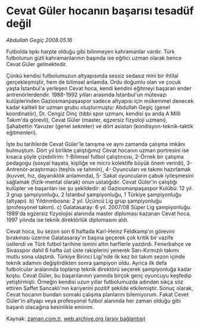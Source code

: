 # Cevat Güler hocanın başarısı tesadüf değil

*Abdullah Gegiç 2008.05.16*

<tr><td class="metin" colspan="2" style="padding-top: 20px; padding-left: 5px; padding-right: 10px;">Futbolda tıpkı harpte olduğu gibi bilinmeyen kahramanlar vardır. Türk futbolunun gizli kahramanlarının başında ise eğitici uzman olarak bence Cevat Güler gelmektedir.</td></tr><tr><td class="metin" colspan="2" style="padding-top: 20px; padding-left: 5px; padding-right: 10px;"><p>Çünkü kendisi futbolumuzun altyapısında sessiz sedasız mini bir ihtilal gerçekleşmiştir, hem de bilimsel anlamda. Ordu doğumlu olan ve çocuk yaşta İstanbul'a yerleşen Cevat hoca, kendi kendini eğitmeyi başaran ender antrenörlerdendir. 1988-1992 yılları arasında İstanbul'un mütevazı kulüplerinden Gaziosmanpaşaspor sadece altyapısı için mükemmel denecek kadar kaliteli bir uzman grubu oluşturmuştu: Abdullah Gegiç (genel koordinatör), Dr. Cengiz Dinç (tıbbi spor uzmanı, kendisi şu anda A Milli Takım'da görevli), Cevat Güler (master, egzersiz fizyoloji uzmanı), Şahabettin Yavuzer (genel sekreter) ve dört asistan (kondisyon-teknik-taktik eğitmenleri).
<p>İşte bu tarihlerde Cevat Güler'le tanışma ve aynı zamanda çalışma imkânı bulmuştum. Dört yıl birlikte çalıştığımız Cevat hocanın uzman portresini ise kısaca şöyle çizebilirim: 1-Bilimsel futbol çalıştırıcısı, 2-Örnek bir çalışma pedagogu (sosyal hayata, kişiliğe ve micro kolektife büyük önem verirdi), 3-Antrenör-araştırmacı (teşhis ve tahmin), 4- Oyuncuları ve takımı hazırlamak (kuvvet, hız, dayanıklılık anlamında), 5- Sakat oyuncuların çabuk iyileşmesini sağlamak (fizik-mental olarak) onun ustalığıdır. Cevat Güler'in çalıştığı kulüpler ve başarıları ise şu şekildedir: a) Gaziosmanpaşaspor Kulübü: 12 yıl. 3 grup şampiyonluğu, 2 İstanbul şampiyonluğu, 1 Türkiye şampiyonluğu (altyapı). b) Yıldırımbosna: 2 yıl. Üçüncü Lig grup şampiyonluğu (profesyonel takım). c) Galatasaray: 6 yıl. 2007/08 Süper Lig şampiyonluğu. 1989'da egzersiz fizyolojisi alanında master diploması kazanan Cevat hoca, 1997 yılında ise teknik direktörlük diplomasını aldı.
<p>Cevat hoca, bu sezon son 6 haftada Karl-Heinz Feldkamp'ın görevini bırakması üzerine Galatasaray'ın başına geçerek çok kritik bir vazife üstlendi ve Türk futbol tarihine ismini altın harflerle yazdırdı. Fenerbahçe ve Sivasspor dahil 6 hafta üst üste rakiplerini yenerek Sarı-Kırmızılı takımı mutlu sona ulaştırdı. Türkiye Birinci Ligi'nde ilk kez bir takım sezon içinde teknik adamını değiştirdikten sonra şampiyon oldu. Ayrıca ilk defa futbolcular aralarında toplanıp teknik direktörü seçerek şampiyonluğa kadar koştu. Cevat Güler, bu başarılarının yanında birçok genç oyuncuyu keşfedip yetiştirmişti. Örneğin kendisi uzun yıllar futbolumuzda adından sıkça söz ettiren Saffet Sancaklı'nın kariyerini pozitif şekilde etkilemiştir. Sonuç olarak, Cevat hocanın bundan sonraki çalışma planlarını bilemiyorum. Fakat Cevet Güler'in altyapı veya profesyonel futbol alanında her zaman olduğu gibi başarılı olacağına kesinlikle eminim.<br/></p></p></p></td></tr>

Kaynak: [zaman.com.tr](http://zaman.com.tr/yazar.do?yazino=690156), [web.archive.org (arşiv bağlantısı)](http://web.archive.org/web/20080804185338/http://www.zaman.com.tr:80/yazar.do?yazino=690156)
